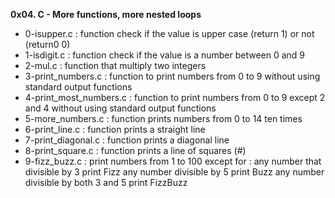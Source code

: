 **0x04. C - More functions, more nested loops**

* 0-isupper.c : function check if the value is upper case (return 1) or not (return0 0)
* 1-isdigit.c : function check if the value is a number between 0 and 9
* 2-mul.c : function that multiply two integers
* 3-print_numbers.c : function to print numbers from 0 to 9 without using standard output functions
* 4-print_most_numbers.c : function to print numbers from 0 to 9 except 2 and 4 without using standard output functions
* 5-more_numbers.c : function prints numbers from 0 to 14 ten times
* 6-print_line.c : function prints a straight line
* 7-print_diagonal.c : function prints a diagonal line
* 8-print_square.c : function prints a line of squares (#)
* 9-fizz_buzz.c : print numbers from 1 to 100 except for :
any number that divisible by 3 print Fizz
any number divisible by 5 print Buzz
any number divisible by both 3 and 5 print FizzBuzz
